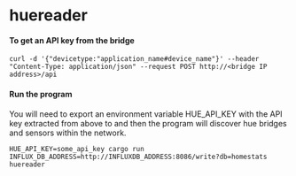 # huereader

#### To get an API key from the bridge
```
curl -d '{"devicetype:"application_name#device_name"}' --header "Content-Type: application/json" --request POST http://<bridge IP address>/api
```


#### Run the program
You will need to export an environment variable HUE_API_KEY with the API key extracted from above to and then the program will discover hue bridges and sensors within the network.

```
HUE_API_KEY=some_api_key cargo run  INFLUX_DB_ADDRESS=http://INFLUXDB_ADDRESS:8086/write?db=homestats huereader
```
